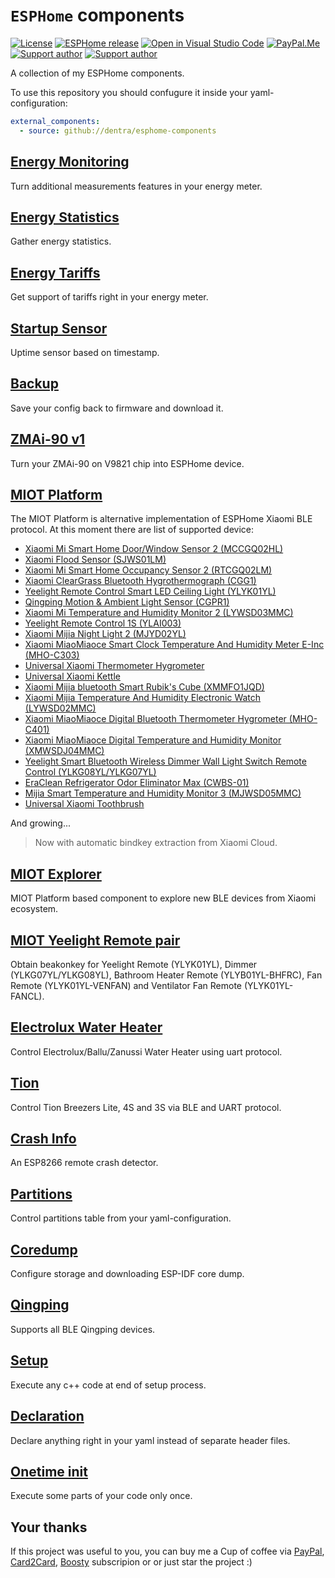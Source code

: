 # `ESPHome` components

[![License][license-shield]][license]
[![ESPHome release][esphome-release-shield]][esphome-release]
[![Open in Visual Studio Code][open-in-vscode-shield]][open-in-vscode]
[![PayPal.Me][paypal-me-shield]][paypal-me]
[![Support author][donate-tinkoff-shield]][donate-tinkoff]
[![Support author][donate-boosty-shield]][donate-boosty]

[license-shield]: https://img.shields.io/static/v1?label=License&message=MIT&color=orange&logo=license
[license]: https://opensource.org/licenses/MIT
[esphome-release-shield]: https://img.shields.io/static/v1?label=ESPHome&message=2023.12&color=green&logo=esphome
[esphome-release]: https://GitHub.com/esphome/esphome/releases/
[open-in-vscode-shield]: https://img.shields.io/static/v1?label=+&message=Open+in+VSCode&color=blue&logo=visualstudiocode
[open-in-vscode]: https://open.vscode.dev/dentra/esphome-components
[donate-tinkoff-shield]: https://img.shields.io/static/v1?label=Donate&message=Tinkoff&color=yellow
[donate-tinkoff]: https://www.tinkoff.ru/cf/3dZPaLYDBAI
[donate-boosty-shield]: https://img.shields.io/static/v1?label=Donate&message=Boosty&color=red
[donate-boosty]: https://boosty.to/dentra
[paypal-me-shield]: https://img.shields.io/static/v1?label=+&message=PayPal.Me&logo=paypal
[paypal-me]: https://paypal.me/dentra0
[PayPal]: https://paypal.me/dentra0
[Card2Card]: https://www.tinkoff.ru/cf/3dZPaLYDBAI
[Boosty]: https://boosty.to/dentra

A collection of my ESPHome components.

To use this repository you should confugure it inside your yaml-configuration:

```yaml
external_components:
  - source: github://dentra/esphome-components
```

## [Energy Monitoring](components/energy_monitoring/)

Turn additional measurements features in your energy meter.

## [Energy Statistics](components/energy_statistics/)

Gather energy statistics.

## [Energy Tariffs](components/energy_tariffs/)

Get support of tariffs right in your energy meter.

## [Startup Sensor](components/startup/)

Uptime sensor based on timestamp.

## [Backup](components/backup/)

Save your config back to firmware and download it.

## [ZMAi-90 v1](components/zmai90v1/)

Turn your ZMAi-90 on V9821 chip into ESPHome device.

## [MIOT Platform](components/miot/)

The MIOT Platform is alternative implementation of ESPHome Xiaomi BLE protocol.
At this moment there are list of supported device:

- [Xiaomi Mi Smart Home Door/Window Sensor 2 (MCCGQ02HL)](components/miot_mccgq02hl/)
- [Xiaomi Flood Sensor (SJWS01LM)](components/miot_sjws01lm/)
- [Xiaomi Mi Smart Home Occupancy Sensor 2 (RTCGQ02LM)](components/miot_rtcgq02lm/)
- [Xiaomi ClearGrass Bluetooth Hygrothermograph (CGG1)](components/miot_cgg1/)
- [Yeelight Remote Control Smart LED Ceiling Light (YLYK01YL)](components/miot_ylyk01yl/)
- [Qingping Motion & Ambient Light Sensor (CGPR1)](components/miot_cgpr1/)
- [Xiaomi Mi Temperature and Humidity Monitor 2 (LYWSD03MMC)](components/miot_lywsd03mmc/)
- [Yeelight Remote Control 1S (YLAI003)](components/miot_ylai003/)
- [Xiaomi Mijia Night Light 2 (MJYD02YL)](components/miot_mjyd02yla/)
- [Xiaomi MiaoMiaoce Smart Clock Temperature And Humidity Meter E-Inc (MHO-C303)](components/miot_mhoc303/)
- [Universal Xiaomi Thermometer Hygrometer](components/miot_th/)
- [Universal Xiaomi Kettle](components/miot_kettle/)
- [Xiaomi Mijia bluetooth Smart Rubik's Cube (XMMFO1JQD)](components/miot_xmmfo1jqd/)
- [Xiaomi Mijia Temperature And Humidity Electronic Watch (LYWSD02MMC)](components/miot_th/)
- [Xiaomi MiaoMiaoce Digital Bluetooth Thermometer Hygrometer (MHO-C401)](components/miot_th/)
- [Xiaomi MiaoMiaoce Digital Temperature and Humidity Monitor (XMWSDJ04MMC)](components/miot_th/)
- [Yeelight Smart Bluetooth Wireless Dimmer Wall Light Switch Remote Control (YLKG08YL/YLKG07YL)](components/miot_ylkg0xyl/)
- [EraClean Refrigerator Odor Eliminator Max (CWBS-01)](components/miot_cwbs01/)
- [Mijia Smart Temperature and Humidity Monitor 3 (MJWSD05MMC)](components/miot_th/)
- [Universal Xiaomi Toothbrush](components/miot_toothbrush/)

And growing...

> Now with automatic bindkey extraction from Xiaomi Cloud.

## [MIOT Explorer](components/miot_explorer/)

MIOT Platform based component to explore new BLE devices from Xiaomi ecosystem.

## [MIOT Yeelight Remote pair](components/miot_ylxx0xyl_pair/)

Obtain beakonkey for Yeelight Remote (YLYK01YL), Dimmer (YLKG07YL/YLKG08YL), Bathroom Heater Remote (YLYB01YL-BHFRC), Fan Remote (YLYK01YL-VENFAN) and Ventilator Fan Remote (YLYK01YL-FANCL).

## [Electrolux Water Heater](https://github.com/dentra/esphome-ewh)

Control Electrolux/Ballu/Zanussi Water Heater using uart protocol.

## [Tion](https://github.com/dentra/esphome-tion)

Control Tion Breezers Lite, 4S and 3S via BLE and UART protocol.

## [Crash Info](components/crash_info/)

An ESP8266 remote crash detector.

## [Partitions](components/partitions/)

Control partitions table from your yaml-configuration.

## [Coredump](components/coredump/)

Configure storage and downloading ESP-IDF core dump.

## [Qingping](components/qingping/)

Supports all BLE Qingping devices.

## [Setup](components/setup/)

Execute any c++ code at end of setup process.

## [Declaration](components/declaration/)

Declare anything right in your yaml instead of separate header files.

## [Onetime init](components/onetime_init/)

Execute some parts of your code only once.

## Your thanks

If this project was useful to you, you can buy me a Cup of coffee via
[PayPal], [Card2Card], [Boosty] subscripion or or just star the project :)
